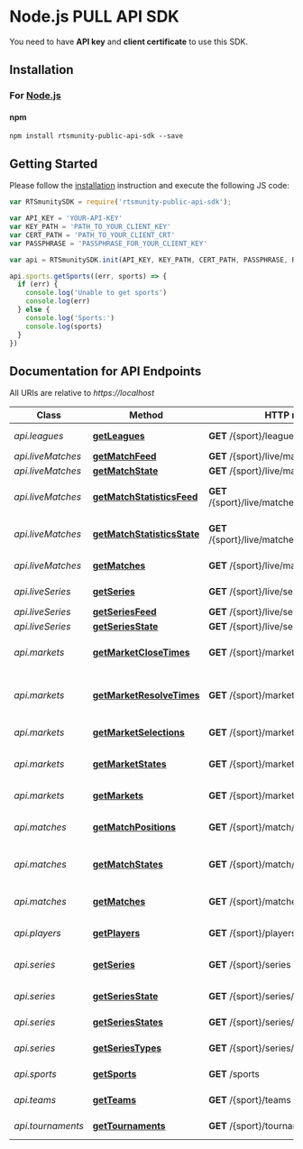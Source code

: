 # Node.js PULL API SDK

You need to have **API key** and **client certificate** to use this SDK.

## Installation

### For [Node.js](https://nodejs.org/)

#### npm

```shell
npm install rtsmunity-public-api-sdk --save
```

## Getting Started

Please follow the [installation](#installation) instruction and execute the following JS code:

```javascript
var RTSmunitySDK = require('rtsmunity-public-api-sdk');

var API_KEY = 'YOUR-API-KEY'
var KEY_PATH = 'PATH_TO_YOUR_CLIENT_KEY'
var CERT_PATH = 'PATH_TO_YOUR_CLIENT_CRT'
var PASSPHRASE = 'PASSPHRASE_FOR_YOUR_CLIENT_KEY'

var api = RTSmunitySDK.init(API_KEY, KEY_PATH, CERT_PATH, PASSPHRASE, RTSmunitySDK.MODE.SANDBOX)

api.sports.getSports((err, sports) => {
  if (err) {
    console.log('Unable to get sports')
    console.log(err)
  } else {
    console.log('Sports:')
    console.log(sports)
  }
})

```

## Documentation for API Endpoints

All URIs are relative to *https://localhost*

Class | Method | HTTP request | Description
------------ | ------------- | ------------- | -------------
*api.leagues* | [**getLeagues**](docs/LeaguesApi.md#getLeagues) | **GET** /{sport}/leagues | List All Leagues
*api.liveMatches* | [**getMatchFeed**](docs/LiveMatchesApi.md#getMatchFeed) | **GET** /{sport}/live/matches/{id}/feed | Match feed
*api.liveMatches* | [**getMatchState**](docs/LiveMatchesApi.md#getMatchState) | **GET** /{sport}/live/matches/{id}/state | Match state
*api.liveMatches* | [**getMatchStatisticsFeed**](docs/LiveMatchesApi.md#getMatchStatisticsFeed) | **GET** /{sport}/live/matches/{id}/statistics/feed | Match statistics feed
*api.liveMatches* | [**getMatchStatisticsState**](docs/LiveMatchesApi.md#getMatchStatisticsState) | **GET** /{sport}/live/matches/{id}/statistics/state | Match statistics state
*api.liveMatches* | [**getMatches**](docs/LiveMatchesApi.md#getMatches) | **GET** /{sport}/live/matches | List All Live Matches
*api.liveSeries* | [**getSeries**](docs/LiveSeriesApi.md#getSeries) | **GET** /{sport}/live/series | List All Live Series
*api.liveSeries* | [**getSeriesFeed**](docs/LiveSeriesApi.md#getSeriesFeed) | **GET** /{sport}/live/series/{id}/feed | Series feed
*api.liveSeries* | [**getSeriesState**](docs/LiveSeriesApi.md#getSeriesState) | **GET** /{sport}/live/series/{id}/state | Series state
*api.markets* | [**getMarketCloseTimes**](docs/MarketsApi.md#getMarketCloseTimes) | **GET** /{sport}/market/close_times | List All Markets close times
*api.markets* | [**getMarketResolveTimes**](docs/MarketsApi.md#getMarketResolveTimes) | **GET** /{sport}/market/resolve_times | List All Markets resolve times
*api.markets* | [**getMarketSelections**](docs/MarketsApi.md#getMarketSelections) | **GET** /{sport}/market/selections | List All Selections
*api.markets* | [**getMarketStates**](docs/MarketsApi.md#getMarketStates) | **GET** /{sport}/market/states | List All Markets states
*api.markets* | [**getMarkets**](docs/MarketsApi.md#getMarkets) | **GET** /{sport}/markets | List All Markets
*api.matches* | [**getMatchPositions**](docs/MatchesApi.md#getMatchPositions) | **GET** /{sport}/match/positions | List All Match positions
*api.matches* | [**getMatchStates**](docs/MatchesApi.md#getMatchStates) | **GET** /{sport}/match/states | List All Matches states
*api.matches* | [**getMatches**](docs/MatchesApi.md#getMatches) | **GET** /{sport}/matches | List All Matches in Series
*api.players* | [**getPlayers**](docs/PlayersApi.md#getPlayers) | **GET** /{sport}/players | List All Players
*api.series* | [**getSeries**](docs/SeriesApi.md#getSeries) | **GET** /{sport}/series | List All Series for tournament
*api.series* | [**getSeriesState**](docs/SeriesApi.md#getSeriesState) | **GET** /{sport}/series/states/{id} | Get concrete Series state
*api.series* | [**getSeriesStates**](docs/SeriesApi.md#getSeriesStates) | **GET** /{sport}/series/states | List All Series states
*api.series* | [**getSeriesTypes**](docs/SeriesApi.md#getSeriesTypes) | **GET** /{sport}/series/types | List All Series types
*api.sports* | [**getSports**](docs/SportsApi.md#getSports) | **GET** /sports | List All Sports
*api.teams* | [**getTeams**](docs/TeamsApi.md#getTeams) | **GET** /{sport}/teams | List All Teams
*api.tournaments* | [**getTournaments**](docs/TournamentsApi.md#getTournaments) | **GET** /{sport}/tournaments | List All Tournaments
